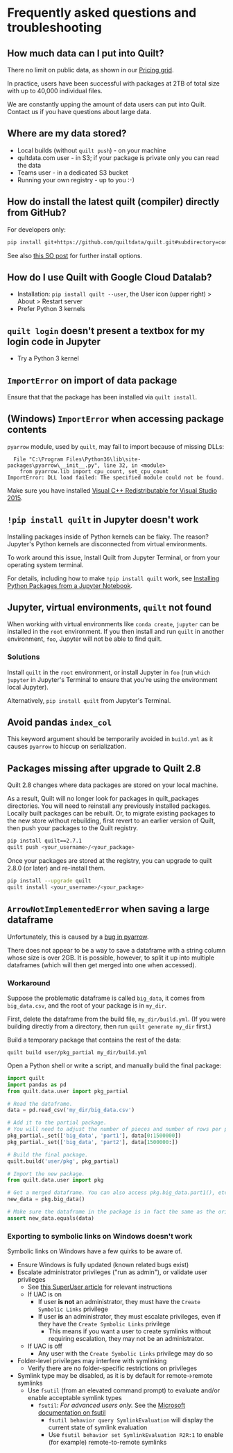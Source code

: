 # Frequently asked questions and troubleshooting

## How much data can I put into Quilt?

There no limit on public data, as shown in our [Pricing grid](https://quiltdata.com/#pricing).

In practice, users have been successful with packages at 2TB of total size
with up to 40,000 individual files.

We are constantly upping the amount of data users can put into Quilt.
Contact us if you have questions about large data.

## Where are my data stored?
* Local builds (without `quilt push`) - on your machine
* qultdata.com user - in S3; if your package is private only you can read the data
* Teams user - in a dedicated S3 bucket
* Running your own registry - up to you :-)

## How do install the latest quilt (compiler) directly from GitHub?
For developers only:
```sh
pip install git+https://github.com/quiltdata/quilt.git#subdirectory=compiler
```
See also [this SO post](https://stackoverflow.com/questions/13566200/how-can-i-install-from-a-git-subdirectory-with-pip) for further install options.

## How do I use Quilt with Google Cloud Datalab?
* Installation: `pip install quilt --user`, the User icon (upper right) > About > Restart server
* Prefer Python 3 kernels

## `quilt login` doesn't present a textbox for my login code in Jupyter
* Try a Python 3 kernel

## `ImportError` on import of data package
Ensure that that the package has been installed via `quilt install`.

## (Windows) `ImportError` when accessing package contents
`pyarrow` module, used by `quilt`, may fail to import because of missing DLLs:
```
  File "C:\Program Files\Python36\lib\site-packages\pyarrow\__init__.py", line 32, in <module>
    from pyarrow.lib import cpu_count, set_cpu_count
ImportError: DLL load failed: The specified module could not be found.
```
Make sure you have installed [Visual C++ Redistributable for Visual Studio 2015](https://www.microsoft.com/en-us/download/details.aspx?id=48145).

## `!pip install quilt` in Jupyter doesn't work
Installing packages inside of Python kernels can be flaky. The reason?
Jupyter's Python kernels are disconnected from virtual environments.

To work around this issue, Install Quilt from Jupyter Terminal, or from
your operating system terminal.

For details, including how to make `!pip install quilt` work, see [Installing Python Packages from a Jupyter Notebook](https://jakevdp.github.io/blog/2017/12/05/installing-python-packages-from-jupyter/).

## Jupyter, virtual environments, `quilt` not found
When working with virtual environments like `conda create`, `jupyter` can be installed in the `root` environment. If you then install and run `quilt` in another environment, `foo`, Jupyter will not be able to find quilt.

### Solutions
Install `quilt` in the `root` environment, or install Jupyter in `foo`
(run `which jupyter` in Jupyter's Terminal to ensure that you're using the
environment local Jupyter).

Alternatively, `pip install quilt` from Jupyter's Terminal.

## Avoid pandas `index_col`
This keyword argument should be temporarily avoided in `build.yml` as it causes
`pyarrow` to hiccup on serialization.

## Packages missing after upgrade to Quilt 2.8
Quilt 2.8 changes where data packages are stored on your local machine.

As a result, Quilt will no longer look for packages in quilt_packages directories.
You will need to reinstall any previously installed packages.
Locally built packages can be rebuilt.
Or, to migrate existing packages to the new store without rebuilding, first revert
to an earlier version of Quilt, then push your packages to the Quilt registry.

```bash
pip install quilt==2.7.1
quilt push <your_username>/<your_package>
``` 

Once your packages are stored at the registry, you can upgrade to quilt 2.8.0
(or later) and re-install them.

```bash
pip install --upgrade quilt
quilt install <your_username>/<your_package>
```

## `ArrowNotImplementedError` when saving a large dataframe

Unfortunately, this is caused by a [bug in pyarrow](https://github.com/apache/arrow/issues/1300).

There does not appear to be a way to save a dataframe with a string column whose
size is over 2GB. It is possible, however, to split it up into multiple dataframes
(which will then get merged into one when accessed).

### Workaround

Suppose the problematic dataframe is called `big_data`, it comes from `big_data.csv`,
and the root of your package is in `my_dir`.

First, delete the dataframe from the build file, `my_dir/build.yml`.
(If you were building directly from a directory, then run `quilt generate my_dir` first.)

Build a temporary package that contains the rest of the data:
```
quilt build user/pkg_partial my_dir/build.yml
```

Open a Python shell or write a script, and manually build the final package:
```python
import quilt
import pandas as pd
from quilt.data.user import pkg_partial

# Read the dataframe.
data = pd.read_csv('my_dir/big_data.csv')

# Add it to the partial package.
# You will need to adjust the number of pieces and number of rows per piece
pkg_partial._set(['big_data', 'part1'], data[0:1500000])
pkg_partial._set(['big_data', 'part2'], data[1500000:])

# Build the final package.
quilt.build('user/pkg', pkg_partial)

# Import the new package.
from quilt.data.user import pkg

# Get a merged dataframe. You can also access pkg.big_data.part1(), etc. if needed.
new_data = pkg.big_data()

# Make sure the dataframe in the package is in fact the same as the original.
assert new_data.equals(data)
```

### Exporting to symbolic links on Windows doesn't work

Symbolic links on Windows have a few quirks to be aware of.

* Ensure Windows is fully updated (known related bugs exist)
* Escalate administrator privileges ("run as admin"), or validate user privileges
  * See [this SuperUser article](https://superuser.com/questions/104845/permission-to-make-symbolic-links-in-windows-7/105381#105381) for relevant instructions
  * If UAC is on
    * If user __is not__ an administrator, they must have the `Create Symbolic Links` privilege
    * If user __is__ an administrator, they must escalate privileges, even if they have the `Create Symbolic Links` privilege
      * This means if you want a user to create symlinks without requiring escalation, they may not be an administrator.
  * If UAC is off
    * Any user with the `Create Symbolic Links` privilege may do so
* Folder-level privileges may interfere with symlinking
  * Verify there are no folder-specific restrictions on privileges
* Symlink type may be disabled, as it is by default for remote->remote symlinks
  * Use `fsutil` (from an elevated command prompt) to evaluate and/or enable acceptable symlink types
    * `fsutil`: *For advanced users only.*  See the [Microsoft documentation on fsutil](https://docs.microsoft.com/en-us/previous-versions/windows/it-pro/windows-server-2012-R2-and-2012/cc753059(v=ws.11))
      * `fsutil behavior query SymlinkEvaluation` will display the current state of symlink evaluation
      * Use `fsutil behavior set SymlinkEvaluation R2R:1` to enable (for example) remote-to-remote symlinks
